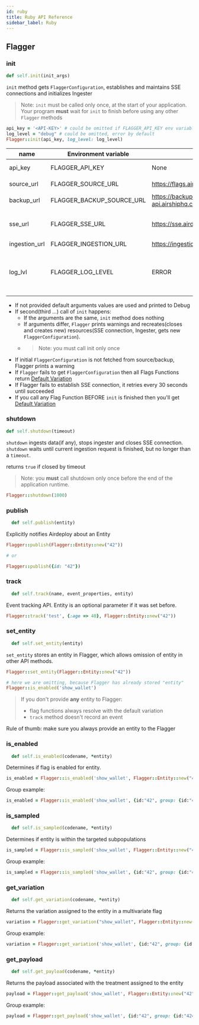 ```yaml
---
id: ruby
title: Ruby API Reference
sidebar_label: Ruby
---
```


## Flagger

### init

```ruby
def self.init(init_args)
```

`init` method gets `FlaggerConfiguration`, establishes and maintains SSE connections and initializes Ingester

> Note: `init` must be called only once, at the start of your application.
> Your program **must** wait for `init` to finish before using any other `Flagger` methods

```ruby
api_key = '<API-KEY>' # could be omitted if FLAGGER_API_KEY env variable is set
log_level = "debug" # could be omitted, error by default
Flagger::init(api_key, log_level: log_level)
```

| name          | Environment variable      | Default                                     | Description                                                                                             |
| ------------- | ------------------------- | ------------------------------------------- | ------------------------------------------------------------------------------------------------------- |
| api_key       | FLAGGER_API_KEY           | None                                        | API key to an environment                                                                               |
| source_url    | FLAGGER_SOURCE_URL        | https://flags.airdeploy.io/v3/config/       | URL to get `FlaggerConfiguration`                                                                       |
| backup_url    | FLAGGER_BACKUP_SOURCE_URL | https://backup-api.airshiphq.com/v3/config/ | backup URL to get `FlaggerConfiguration`                                                                |
| sse_url       | FLAGGER_SSE_URL           | https://sse.airdeploy.io/v3/sse/            | URL for real-time updates of `FlaggerConfiguration` via sse                                             |
| ingestion_url | FLAGGER_INGESTION_URL     | https://ingestion.airdeploy.io/v3/ingest/   | URL for ingestion                                                                                       |
| log_lvl       | FLAGGER_LOG_LEVEL         | ERROR                                       | set up log level: ERROR, WARN, DEBUG. Debug is the most verbose level and includes all Network requests |

- If not provided default arguments values are used and printed to Debug
- If second(third …) call of `init` happens:
  - If the arguments are the same, `init` method does nothing
  - If arguments differ, `Flagger` prints warnings and recreates(closes and creates new) resources(SSE connection,
    Ingester, gets new `FlaggerConfiguration`).
  - > Note: you must call init only once
- If initial `FlaggerConfiguration` is not fetched from source/backup, Flagger prints a warning
- If `Flagger` fails to get `FlaggerConfiguration` then all Flags Functions return [Default Variation](../flagger-sdk/default-variation.md)
- If Flagger fails to establish SSE connection, it retries every 30 seconds until succeeded
- If you call any Flag Function BEFORE `init` is finished then you'll get [Default Variation](../flagger-sdk/default-variation.md)

### shutdown

```ruby
def self.shutdown(timeout)
```

`shutdown` ingests data(if any), stops ingester and closes SSE connection.
`shutdown` waits until current ingestion request is finished, but no longer than a `timeout`.

returns `true` if closed by timeout

> Note: you **must** call shutdown only once before the end of the application runtime.

```ruby
Flagger::shutdown(1000)
```

### publish

```ruby
  def self.publish(entity)
```

Explicitly notifies Airdeploy about an Entity

```ruby
Flagger::publish(Flagger::Entity::new("42"))

# or

Flagger::publish({id: "42"})
```

### track

```ruby
  def self.track(name, event_properties, entity)
```

Event tracking API.
Entity is an optional parameter if it was set before.

```ruby
Flagger::track('test', {:age => 40}, Flagger::Entity::new("42"))
```

### set_entity

```ruby
  def self.set_entity(entity)
```

`set_entity` stores an entity in Flagger, which allows omission of entity in other API methods.

```ruby
Flagger::set_entity(Flagger::Entity::new("42"))

# here we are omitting, because Flagger has already stored "entity"
Flagger::is_enabled('show_wallet')
```

> If you don't provide **any** entity to Flagger:
>
> - flag functions always resolve with the default variation
> - `track` method doesn't record an event

Rule of thumb: make sure you always provide an entity to the Flagger

### is_enabled

```ruby
  def self.is_enabled(codename, *entity)
```

Determines if flag is enabled for entity.

```ruby
is_enabled = Flagger::is_enabled('show_wallet', Flagger::Entity::new("42"))
```

Group example:

```ruby
is_enabled = Flagger::is_enabled('show_wallet', {id:"42", group: {id:"4242", type: 'company'}})
```

### is_sampled

```ruby
  def self.is_sampled(codename, *entity)
```

Determines if entity is within the targeted subpopulations

```ruby
is_sampled = Flagger::is_sampled('show_wallet', Flagger::Entity::new("42"))
```

Group example:

```ruby
is_sampled = Flagger::is_sampled('show_wallet', {id:"42", group: {id:"4242", type: 'company'}})
```

### get_variation

```ruby
  def self.get_variation(codename, *entity)
```

Returns the variation assigned to the entity in a multivariate flag

```ruby
variation = Flagger::get_variation("show_wallet", Flagger::Entity::new("42"))
```

Group example:

```ruby
variation = Flagger::get_variation('show_wallet', {id:"42", group: {id:"4242", type: 'company'}})
```

### get_payload

```ruby
  def self.get_payload(codename, *entity)
```

Returns the payload associated with the treatment assigned to the entity

```ruby
payload = Flagger::get_payload('show_wallet', Flagger::Entity::new("42"))
```

Group example:

```ruby
payload = Flagger::get_payload('show_wallet', {id:"42", group: {id:"4242", type: 'company'}})
```
